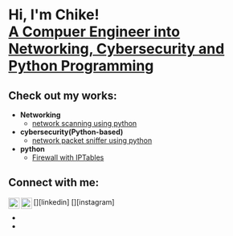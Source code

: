 <h1>Hi, I'm Chike! <br/><a href="https://github.com/Chike-ume">A Compuer Engineer into Networking, Cybersecurity and Python Programming </a>
<h2>Check out my works: </h2>

- <b>	Networking </b>
  - [network scanning using python](https://github.com/joshmadakor1/Algorithms-Practice)
- <b>	cybersecurity(Python-based)</b>
  - [network packet sniffer using python](https://github.com/joshmadakor1/4chan-Image-Analysis-Middleware-C964) 
- <b>	python</b>
  - [Firewall with IPTables](https://github.com/joshmadakor1/Sentinel-Lab)

<h2> Connect with me:</h2>
 [<img align="left" alt="Chike-ume | LinkedIn" width="22px" src="https://cdn.jsdelivr.net/npm/simple-icons@v3/icons/linkedin.svg" />][linkedin]
 [<img align="left" alt="Chike-ume | Instagram" width="22px" src="https://cdn.jsdelivr.net/npm/simple-icons@v3/icons/instagram.svg" />][instagram]

- [linkedin]: https://www.linkedin.com/in/chike-umeuduji-2562332a5/
- [instagram]: https://www.instagram.com/cheekay_py/
